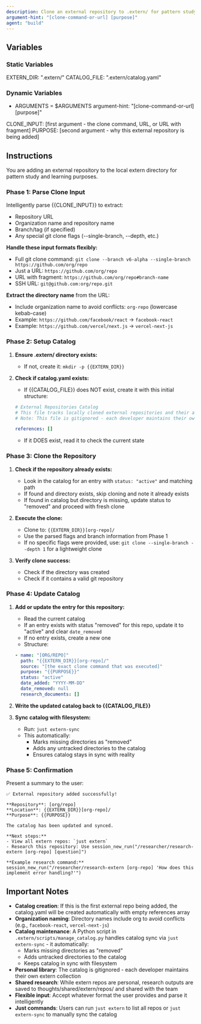 ```yaml
---
description: Clone an external repository to .extern/ for pattern study and implementation reference
argument-hint: "[clone-command-or-url] [purpose]"
agent: "build"
---
```


## Variables

### Static Variables

EXTERN_DIR: ".extern/"
CATALOG_FILE: ".extern/catalog.yaml"

### Dynamic Variables

- ARGUMENTS = $ARGUMENTS
  argument-hint: "[clone-command-or-url] [purpose]"

CLONE_INPUT: [first argument - the clone command, URL, or URL with fragment]
PURPOSE: [second argument - why this external repository is being added]

## Instructions

You are adding an external repository to the local extern directory for pattern study and learning purposes.

### Phase 1: Parse Clone Input

Intelligently parse {{CLONE_INPUT}} to extract:

- Repository URL
- Organization name and repository name
- Branch/tag (if specified)
- Any special git clone flags (--single-branch, --depth, etc.)

**Handle these input formats flexibly:**

- Full git clone command: `git clone --branch v6-alpha --single-branch https://github.com/org/repo`
- Just a URL: `https://github.com/org/repo`
- URL with fragment: `https://github.com/org/repo#branch-name`
- SSH URL: `git@github.com:org/repo.git`

**Extract the directory name** from the URL:

- Include organization name to avoid conflicts: `org-repo` (lowercase kebab-case)
- Example: `https://github.com/facebook/react` → `facebook-react`
- Example: `https://github.com/vercel/next.js` → `vercel-next-js`

### Phase 2: Setup Catalog

1. **Ensure .extern/ directory exists:**
   - If not, create it: `mkdir -p {{EXTERN_DIR}}`

2. **Check if catalog.yaml exists:**
   - If {{CATALOG_FILE}} does NOT exist, create it with this initial structure:

   ```yaml
   # External Repositories Catalog
   # This file tracks locally cloned external repositories and their associated research
   # Note: This file is gitignored - each developer maintains their own extern library

   references: []
   ```

   - If it DOES exist, read it to check the current state

### Phase 3: Clone the Repository

1. **Check if the repository already exists:**
   - Look in the catalog for an entry with `status: "active"` and matching path
   - If found and directory exists, skip cloning and note it already exists
   - If found in catalog but directory is missing, update status to "removed" and proceed with fresh clone

2. **Execute the clone:**
   - Clone to: `{{EXTERN_DIR}}[org-repo]/`
   - Use the parsed flags and branch information from Phase 1
   - If no specific flags were provided, use: `git clone --single-branch --depth 1` for a lightweight clone

3. **Verify clone success:**
   - Check if the directory was created
   - Check if it contains a valid git repository

### Phase 4: Update Catalog

1. **Add or update the entry for this repository:**
   - Read the current catalog
   - If an entry exists with status "removed" for this repo, update it to "active" and clear `date_removed`
   - If no entry exists, create a new one
   - Structure:

   ```yaml
   - name: "[ORG/REPO]"
     path: "{{EXTERN_DIR}}[org-repo]/"
     source: "[the exact clone command that was executed]"
     purpose: "{{PURPOSE}}"
     status: "active"
     date_added: "YYYY-MM-DD"
     date_removed: null
     research_documents: []
   ```

2. **Write the updated catalog back to {{CATALOG_FILE}}**

3. **Sync catalog with filesystem:**
   - Run: `just extern-sync`
   - This automatically:
     - Marks missing directories as "removed"
     - Adds any untracked directories to the catalog
     - Ensures catalog stays in sync with reality

### Phase 5: Confirmation

Present a summary to the user:

```
✅ External repository added successfully!

**Repository**: [org/repo]
**Location**: {{EXTERN_DIR}}[org-repo]/
**Purpose**: {{PURPOSE}}

The catalog has been updated and synced.

**Next steps:**
- View all extern repos: `just extern`
- Research this repository: Use session_new_run("/researcher/research-extern [org-repo] [question]")

**Example research command:**
session_new_run("/researcher/research-extern [org-repo] 'How does this implement error handling?'")
```

## Important Notes

- **Catalog creation**: If this is the first external repo being added, the catalog.yaml will be created automatically with empty references array
- **Organization naming**: Directory names include org to avoid conflicts (e.g., `facebook-react`, `vercel-next-js`)
- **Catalog maintenance**: A Python script in `.extern/scripts/manage_catalog.py` handles catalog sync via `just extern-sync` - it automatically:
  - Marks missing directories as "removed"
  - Adds untracked directories to the catalog
  - Keeps catalog in sync with filesystem
- **Personal library**: The catalog is gitignored - each developer maintains their own extern collection
- **Shared research**: While extern repos are personal, research outputs are saved to thoughts/shared/extern/repos/ and shared with the team
- **Flexible input**: Accept whatever format the user provides and parse it intelligently
- **Just commands**: Users can run `just extern` to list all repos or `just extern-sync` to manually sync the catalog
